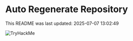 # Auto Regenerate Repository

This README was last updated: 2025-07-07 13:02:49

 ![TryHackMe](https://tryhackme.com/badge/533634)